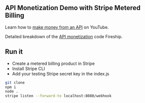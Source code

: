 ## API Monetization Demo with Stripe Metered Billing

Learn how to [make money from an API]() on YouTube. 

Detailed breakdown of the [API monetization](https://fireship.io/lessons/api-monetization-stripe) code Fireship. 

## Run it

- Create a metered billing product in Stripe
- Install Stripe CLI
- Add your testing Stripe secret key in the index.js

```bash
git clone 
npm i
node .
stripe listen --forward-to localhost:8080/webhook
```